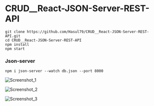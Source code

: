 # CRUD__React-JSON-Server-REST-API
```
git clone https://github.com/Hasul79/CRUD__React-JSON-Server-REST-API.git
cd CRUD__React-JSON-Server-REST-API
npm install
npm start 
```
### Json-server

```
npm i json-server --watch db.json --port 8000
```
![Screenshot_1](https://user-images.githubusercontent.com/95657084/218779030-c1b017ed-0f70-4b15-8a9e-1f10d6fa0e58.png)

![Screenshot_2](https://user-images.githubusercontent.com/95657084/218779056-70911f1d-6faf-4ace-b0df-7db4f39627c5.png)

![Screenshot_3](https://user-images.githubusercontent.com/95657084/218779174-b34b5efa-655b-4efa-848a-ef93dc115f19.png)

